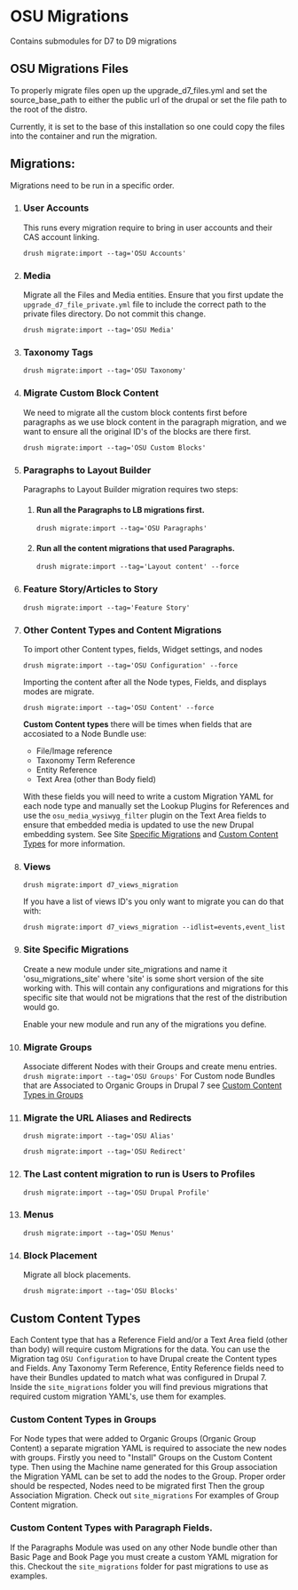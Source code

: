 # OSU Migrations

Contains submodules for D7 to D9 migrations

## OSU Migrations Files

To properly migrate files open up the upgrade_d7_files.yml and set the source_base_path to either the public url of the
drupal or set the file path to the root of the distro.

Currently, it is set to the base of this installation so one could copy the files into the container and run the
migration.

## Migrations:

Migrations need to be run in a specific order.

1. ### User Accounts

   This runs every migration require to bring in user accounts and their CAS account linking.

   `drush migrate:import --tag='OSU Accounts'`

2. ### Media
   Migrate all the Files and Media entities.
   Ensure that you first update the `upgrade_d7_file_private.yml` file to include the correct path to the private files
   directory. Do not commit this change.

   `drush migrate:import --tag='OSU Media'`

3. ### Taxonomy Tags
   `drush migrate:import --tag='OSU Taxonomy'`

4. ### Migrate Custom Block Content
   We need to migrate all the custom block contents first before paragraphs as we use block content in the paragraph
   migration, and we want to ensure all the original ID's of the blocks are there first.

   `drush migrate:import --tag='OSU Custom Blocks'`
5. ### Paragraphs to Layout Builder
   Paragraphs to Layout Builder migration requires two steps:

    1. #### Run all the Paragraphs to LB migrations first.
       `drush migrate:import --tag='OSU Paragraphs'`

    2. #### Run all the content migrations that used Paragraphs.
       `drush migrate:import --tag='Layout content' --force`

6. ### Feature Story/Articles to Story
   `drush migrate:import --tag='Feature Story'`

7. ### Other Content Types and Content Migrations
   To import other Content types, fields, Widget settings, and nodes

   `drush migrate:import --tag='OSU Configuration' --force`

   Importing the content after all the Node types, Fields, and displays modes are migrate.

   `drush migrate:import --tag='OSU Content' --force`

   **Custom Content types** there will be times when fields that are accosiated to a Node Bundle use:

    * File/Image reference
    * Taxonomy Term Reference
    * Entity Reference
    * Text Area (other than Body field)

   With these fields you will need to write a custom Migration YAML for each node type and manually set the Lookup
   Plugins for References and use the `osu_media_wysiwyg_filter` plugin on the Text Area fields to ensure that embedded
   media is updated to use the new Drupal embedding system. See Site [Specific Migrations](#site-specific-migrations)
   and [Custom Content Types](#custom-content-types) for more information.

8. ### Views
   `drush migrate:import d7_views_migration`

   If you have a list of views ID's you only want to migrate you can do that with:

   `drush migrate:import d7_views_migration --idlist=events,event_list`

9. ### Site Specific Migrations
   Create a new module under site_migrations and name it 'osu_migrations_site' where 'site' is some short version of the
   site working with. This will contain any configurations and migrations for this specific site that would not be
   migrations that the rest of the distribution would go.

   Enable your new module and run any of the migrations you define.

10. ### Migrate Groups

    Associate different Nodes with their Groups and create menu entries.
    `drush migrate:import --tag='OSU Groups'`
    For Custom node Bundles that are Associated to Organic Groups in Drupal 7
    see [Custom Content Types in Groups](#custom-content-types-in-groups)

11. ### Migrate the URL Aliases and Redirects
    `drush migrate:import --tag='OSU Alias'`

    `drush migrate:import --tag='OSU Redirect'`

12. ### The Last content migration to run is Users to Profiles
    `drush migrate:import --tag='OSU Drupal Profile'`

13. ### Menus
    `drush migrate:import --tag='OSU Menus'`

14. ### Block Placement
    Migrate all block placements.

    `drush migrate:import --tag='OSU Blocks'`

## Custom Content Types

Each Content type that has a Reference Field and/or a Text Area field (other than body) will require custom Migrations
for the data. You can use the Migration tag `OSU Configuration` to have Drupal create the Content types and Fields. Any
Taxonomy Term Reference, Entity Reference fields need to have their Bundles updated to match what was configured in
Drupal 7. Inside the `site_migrations` folder you will find previous migrations that required custom migration YAML's,
use them for examples.

### Custom Content Types in Groups

For Node types that were added to Organic Groups (Organic Group Content) a separate migration YAML is required to
associate the new nodes with groups. Firstly you need to "Install" Groups on the Custom Content type. Then using the
Machine name generated for this Group association the Migration YAML can be set to add the nodes to the Group.
Proper order should be respected, Nodes need to be migrated first Then the group Association Migration. Check
out `site_migrations` For examples of Group Content migration.

### Custom Content Types with Paragraph Fields.

If the Paragraphs Module was used on any other Node bundle other than Basic Page and Book Page you must create a custom
YAML migration for this. Checkout the `site_migrations` folder for past migrations to use as examples.
